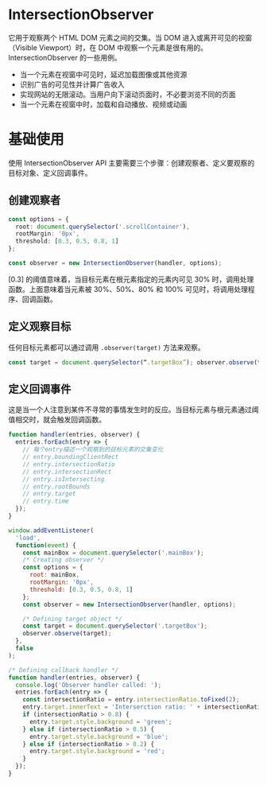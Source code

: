 # IntersectionObserver

它用于观察两个 HTML DOM 元素之间的交集。当 DOM 进入或离开可见的视窗（Visible Viewport）时，在 DOM 中观察一个元素是很有用的。IntersectionObserver 的一些用例。

- 当一个元素在视窗中可见时，延迟加载图像或其他资源
- 识别广告的可见性并计算广告收入
- 实现网站的无限滚动。当用户向下滚动页面时，不必要浏览不同的页面
- 当一个元素在视窗中时，加载和自动播放、视频或动画

# 基础使用

使用 IntersectionObserver API 主要需要三个步骤：创建观察者、定义要观察的目标对象、定义回调事件。

## 创建观察者

```ts
const options = {
  root: document.querySelector('.scrollContainer'),
  rootMargin: '0px',
  threshold: [0.3, 0.5, 0.8, 1]
};

const observer = new IntersectionObserver(handler, options);
```

[0.3] 的阈值意味着，当目标元素在根元素指定的元素内可见 30% 时，调用处理函数。上面意味着当元素被 30%、50%、80% 和 100% 可见时，将调用处理程序、回调函数。

## 定义观察目标

任何目标元素都可以通过调用 `.observer(target)` 方法来观察。

```js
const target = document.querySelector(“.targetBox”); observer.observe(target);
```

## 定义回调事件

这是当一个人注意到某件不寻常的事情发生时的反应。当目标元素与根元素通过阈值相交时，就会触发回调函数。

```js
function handler(entries, observer) {
  entries.forEach(entry => {
    // 每个entry描述一个观察到的目标元素的交集变化
    // entry.boundingClientRect
    // entry.intersectionRatio
    // entry.intersectionRect
    // entry.isIntersecting
    // entry.rootBounds
    // entry.target
    // entry.time
  });
}
```

```js
window.addEventListener(
  'load',
  function(event) {
    const mainBox = document.querySelector('.mainBox');
    /* Creating observer */
    const options = {
      root: mainBox,
      rootMargin: '0px',
      threshold: [0.3, 0.5, 0.8, 1]
    };
    const observer = new IntersectionObserver(handler, options);

    /* Defining target object */
    const target = document.querySelector('.targetBox');
    observer.observe(target);
  },
  false
);

/* Defining callback handler */
function handler(entries, observer) {
  console.log('Observer handler called: ');
  entries.forEach(entry => {
    const intersectionRatio = entry.intersectionRatio.toFixed(2);
    entry.target.innerText = 'Interserction ratio: ' + intersectionRatio;
    if (intersectionRatio > 0.8) {
      entry.target.style.background = 'green';
    } else if (intersectionRatio > 0.5) {
      entry.target.style.background = 'blue';
    } else if (intersectionRatio > 0.2) {
      entry.target.style.background = 'red';
    }
  });
}
```
